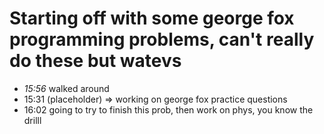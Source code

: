 # Starting off with some george fox programming problems, can't really do these but watevs
- *15:56* walked around
- 15:31 (placeholder) => working on george fox practice questions
- 16:02 going to try to finish this prob, then work on phys, you know the drilll
